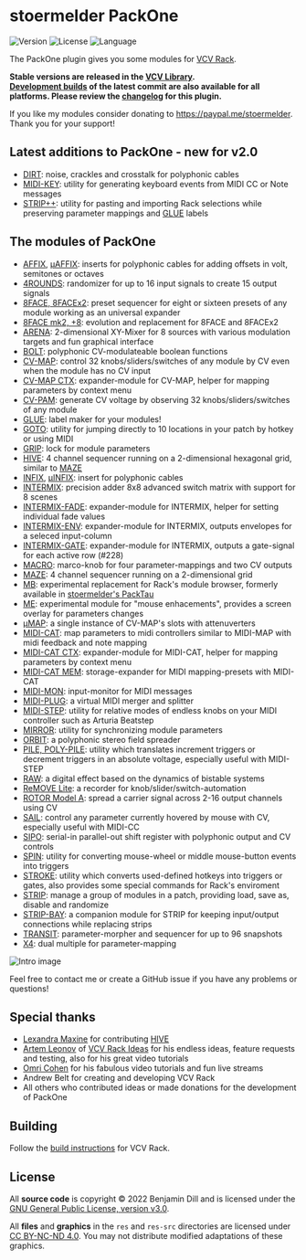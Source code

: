 # stoermelder PackOne

<!-- Version and License Badges -->
![Version](https://img.shields.io/badge/version-2.0.beta4-green.svg?style=flat-square)
![License](https://img.shields.io/badge/license-GPLv3+-blue.svg?style=flat-square)
![Language](https://img.shields.io/badge/language-C++-yellow.svg?style=flat-square)

The PackOne plugin gives you some modules for [VCV Rack](https://www.vcvrack.com).

**Stable versions are released in the [VCV Library](https://library.vcvrack.com/?brand=stoermelder).  
[Development builds](https://github.com/stoermelder/vcvrack-packone/releases/tag/Nightly) of the latest commit are also available for all platforms. Please review the [changelog](./CHANGELOG.md) for this plugin.**

If you like my modules consider donating to https://paypal.me/stoermelder. Thank you for your support!

## Latest additions to PackOne - new for v2.0

- [DIRT](./docs/Dirt.md): noise, crackles and crosstalk for polyphonic cables
- [MIDI-KEY](./docs/MidiKey.md): utility for generating keyboard events from MIDI CC or Note messages
- [STRIP++](./docs/StripPp.md): utility for pasting and importing Rack selections while preserving parameter mappings and [GLUE](./docs/Glue.md) labels

## The modules of PackOne

- [AFFIX](./docs/Affix.md), [µAFFIX](./docs/Affix.md): inserts for polyphonic cables for adding offsets in volt, semitones or octaves
- [4ROUNDS](./docs/FourRounds.md): randomizer for up to 16 input signals to create 15 output signals
- [8FACE, 8FACEx2](./docs/EightFace.md): preset sequencer for eight or sixteen presets of any module working as an universal expander
- [8FACE mk2, +8](./docs/EightFaceMk2.md): evolution and replacement for 8FACE and 8FACEx2
- [ARENA](./docs/Arena.md): 2-dimensional XY-Mixer for 8 sources with various modulation targets and fun graphical interface
- [BOLT](./docs/Bolt.md): polyphonic CV-modulateable boolean functions
- [CV-MAP](./docs/CVMap.md): control 32 knobs/sliders/switches of any module by CV even when the module has no CV input
- [CV-MAP CTX](./docs/CVMap.md#ctx-expander): expander-module for CV-MAP, helper for mapping parameters by context menu
- [CV-PAM](./docs/CVPam.md): generate CV voltage by observing 32 knobs/sliders/switches of any module
- [GLUE](./docs/Glue.md): label maker for your modules!
- [GOTO](./docs/Goto.md): utility for jumping directly to 10 locations in your patch by hotkey or using MIDI
- [GRIP](./docs/Grip.md): lock for module parameters
- [HIVE](./docs/Hive.md): 4 channel sequencer running on a 2-dimensional hexagonal grid, similar to [MAZE](./docs/Maze.md)
- [INFIX](./docs/Infix.md), [µINFIX](./docs/Infix.md): insert for polyphonic cables
- [INTERMIX](./docs/Intermix.md): precision adder 8x8 advanced switch matrix with support for 8 scenes
- [INTERMIX-FADE](./docs/Intermix.md#fade-expander): expander-module for INTERMIX, helper for setting individual fade values
- [INTERMIX-ENV](./docs/Intermix.md#env-expander): expander-module for INTERMIX, outputs envelopes for a seleced input-column
- [INTERMIX-GATE](./docs/Intermix.md#gate-expander): expander-module for INTERMIX, outputs a gate-signal for each active row (#228)
- [MACRO](./docs/Macro.md): marco-knob for four parameter-mappings and two CV outputs
- [MAZE](./docs/Maze.md): 4 channel sequencer running on a 2-dimensional grid
- [MB](./docs/Mb.md): experimental replacement for Rack's module browser, formerly available in [stoermelder's PackTau](https://github.com/stoermelder/vcvrack-packtau)
- [ME](./docs/Me.md): experimental module for "mouse enhacements", provides a screen overlay for parameters changes
- [µMAP](./docs/CVMapMicro.md): a single instance of CV-MAP's slots with attenuverters
- [MIDI-CAT](./docs/MidiCat.md): map parameters to midi controllers similar to MIDI-MAP with midi feedback and note mapping
- [MIDI-CAT CTX](./docs/MidiCat.md#ctx-expander): expander-module for MIDI-CAT, helper for mapping parameters by context menu
- [MIDI-CAT MEM](./docs/MidiCat.md#mem-expander): storage-expander for MIDI mapping-presets with MIDI-CAT
- [MIDI-MON](./docs/MidiMon.md): input-monitor for MIDI messages
- [MIDI-PLUG](./docs/MidiPlug.md): a virtual MIDI merger and splitter
- [MIDI-STEP](./docs/MidiStep.md): utility for relative modes of endless knobs on your MIDI controller such as Arturia Beatstep
- [MIRROR](./docs/Mirror.md): utility for synchronizing module parameters
- [ORBIT](./docs/Orbit.md): a polyphonic stereo field spreader
- [PILE, POLY-PILE](./docs/Pile.md): utility which translates increment triggers or decrement triggers in an absolute voltage, especially useful with MIDI-STEP
- [RAW](./docs/Raw.md): a digital effect based on the dynamics of bistable systems
- [ReMOVE Lite](./docs/ReMove.md): a recorder for knob/slider/switch-automation
- [ROTOR Model A](./docs/RotorA.md): spread a carrier signal across 2-16 output channels using CV
- [SAIL](./docs/Sail.md): control any parameter currently hovered by mouse with CV, especially useful with MIDI-CC
- [SIPO](./docs/Sipo.md): serial-in parallel-out shift register with polyphonic output and CV controls
- [SPIN](./docs/Spin.md): utility for converting mouse-wheel or middle mouse-button events into triggers
- [STROKE](./docs/Stroke.md): utility which converts used-defined hotkeys into triggers or gates, also provides some special commands for Rack's enviroment
- [STRIP](./docs/Strip.md): manage a group of modules in a patch, providing load, save as, disable and randomize
- [STRIP-BAY](./docs/Strip.md#stoermelder-strip-bay): a companion module for STRIP for keeping input/output connections while replacing strips
- [TRANSIT](./docs/Transit.md): parameter-morpher and sequencer for up to 96 snapshots
- [X4](./docs/X4.md): dual multiple for parameter-mapping

![Intro image](./docs/intro.png)

Feel free to contact me or create a GitHub issue if you have any problems or questions!  

## Special thanks

- [Lexandra Maxine](https://github.com/xandramax) for contributing [HIVE](./docs/Hive.md)
- [Artem Leonov](https://artemleonov.bandcamp.com/) of [VCV Rack Ideas](https://www.youtube.com/channel/UCc0cXlzQdOwQSiyW30NQ7Sg) for his endless ideas, feature requests and testing, also for his great video tutorials
- [Omri Cohen](https://omricohencomposer.bandcamp.com/) for his fabulous video tutorials and fun live streams
- Andrew Belt for creating and developing VCV Rack
- All others who contributed ideas or made donations for the development of PackOne

## Building

Follow the [build instructions](https://vcvrack.com/manual/Building.html#building-rack-plugins) for VCV Rack.

## License

All **source code** is copyright © 2022 Benjamin Dill and is licensed under the [GNU General Public License, version v3.0](./LICENSE.txt).

All **files** and **graphics** in the `res` and `res-src` directories are licensed under [CC BY-NC-ND 4.0](https://creativecommons.org/licenses/by-nc-nd/4.0/). You may not distribute modified adaptations of these graphics.